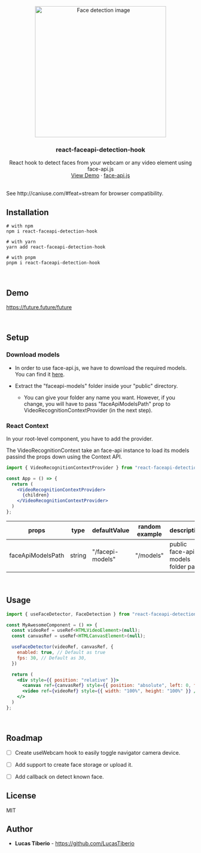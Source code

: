 <div align="center">
  <img src="https://miro.medium.com/v2/resize:fit:640/format:webp/1*OiMm9fJ8QxD5hwXLF3UpQw.jpeg" alt="Face detection image" width="350">

  <h3 align="center">react-faceapi-detection-hook</h3>
  <p align="center">
    React hook to detect faces from your webcam or any video element using face-api.js
    <br />
    <a href="future.future">View Demo</a>
    ·
    <a href="https://justadudewhohacks.github.io/face-api.js/docs/">face-api.js</a>
  </p>
</div>

<br />
See http://caniuse.com/#feat=stream for browser compatibility.


## Installation
```shell
# with npm
npm i react-faceapi-detection-hook

# with yarn
yarn add react-faceapi-detection-hook

# with pnpm
pnpm i react-faceapi-detection-hook
```

<br />

## Demo
https://future.future/future

<br />

## Setup
### Download models
- In order to use face-api.js, we have to download the required models. You can find it [here](https://github.com/LucasTiberio/react-faceapi-detection-hook/tree/main/faceapi-models).

- Extract the "faceapi-models" folder inside your "public" directory.
  - You can give your folder any name you want. However, if you change, you will have to pass "faceApiModelsPath" prop to VideoRecognitionContextProvider (in the next step).


### React Context
In your root-level component, you have to add the provider.

The VideoRecognitionContext take an face-api instance to load its models passind the props down using the Context API.

```jsx
import { VideoRecognitionContextProvider } from "react-faceapi-detection-hook";

const App = () => {
  return (
    <VideoRecognitionContextProvider>
      {children}
    </VideoRecognitionContextProvider>
  )
};
```

props                | type       | defaultValue        | random example   | description                         |
---------------------|------------|---------------------|------------------|-------------------------------------|
faceApiModelsPath    | string     | "/facepi-models"    | "/models"        | public face-api models folder path  |

<br />

## Usage
```jsx
import { useFaceDetector, FaceDetection } from "react-faceapi-detection-hook";

const MyAwesomeComponent = () => {
  const videoRef = useRef<HTMLVideoElement>(null);
  const canvasRef = useRef<HTMLCanvasElement>(null);

  useFaceDetector(videoRef, canvasRef, {
    enabled: true, // Default as true
    fps: 30, // Default as 30,
  })

  return (
    <div style={{ position: "relative" }}>
      <canvas ref={canvasRef} style={{ position: "absolute", left: 0, top: 0, width: "100%", height: "100%" }} />
      <video ref={videoRef} style={{ width: "100%", height: "100%" }} />
    </>
  )
};
```

<br />

## Roadmap
- [ ] Create useWebcam hook to easily toggle navigator camera device.
- [ ] Add support to create face storage or upload it.
- [ ] Add callback on detect known face.


## License
MIT


## Author
- **Lucas Tiberio** - https://github.com/LucasTiberio
